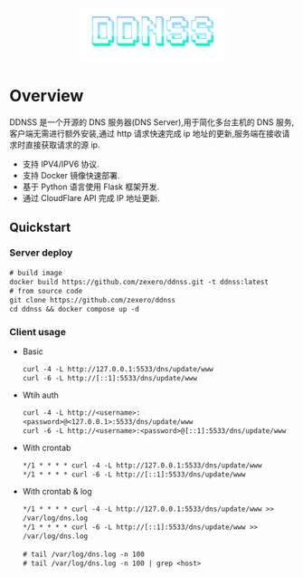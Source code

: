 <div align=center>
   <img src="logo.png" width=50% alt="DDNS Server">
</div>

# Overview

DDNSS 是一个开源的 DNS 服务器(DNS Server),用于简化多台主机的 DNS 服务,客户端无需进行额外安装,通过 http 请求快速完成 ip 地址的更新,服务端在接收请求时直接获取请求的源 ip.

- 支持 IPV4/IPV6 协议.
- 支持 Docker 镜像快速部署.
- 基于 Python 语言使用 Flask 框架开发.
- 通过 CloudFlare API 完成 IP 地址更新.

## Quickstart

### Server deploy

```shell
# build image
docker build https://github.com/zexero/ddnss.git -t ddnss:latest
# from source code
git clone https://github.com/zexero/ddnss
cd ddnss && docker compose up -d
```

### Client usage

- Basic
  ```shell
  curl -4 -L http://127.0.0.1:5533/dns/update/www
  curl -6 -L http://[::1]:5533/dns/update/www
  ```
- Wtih auth

  ```shell
  curl -4 -L http://<username>:<password>@<127.0.0.1>:5533/dns/update/www
  curl -6 -L http://<username>:<password>@[::1]:5533/dns/update/www
  ```

- With crontab

  ```shell
  */1 * * * * curl -4 -L http://127.0.0.1:5533/dns/update/www
  */1 * * * * curl -6 -L http://[::1]:5533/dns/update/www

  ```

- With crontab & log

  ```shell
  */1 * * * * curl -4 -L http://127.0.0.1:5533/dns/update/www >> /var/log/dns.log
  */1 * * * * curl -6 -L http://[::1]:5533/dns/update/www >> /var/log/dns.log

  # tail /var/log/dns.log -n 100
  # tail /var/log/dns.log -n 100 | grep <host>
  ```
